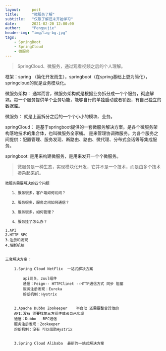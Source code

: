 ```yaml
---
layout:     post
title:      "微服务了解"
subtitle:   "仅限了解还未开始学习"
date:       2021-02-20 12:00:00
author:     "Pengyujie"
header-img: "img/tag-bg.jpg"
tags:
    - SpringBoot
    - SpringCloud
    - 微服务 
---
```

>SpringCloud、微服务，通过观看视频之后的个人理解。

框架：spring （简化开发而生），springboot（在spring基础上更为简化），
springcloud的就是业务模块化。  

微服务架构：
通常而言，微服务架构就是根据业务拆分成一个个服务，彻底解耦。每一个服务提供单个业务功能，能够自行的单独启动或者销毁，有自己独立的数据库。  

微服务：
就是上面拆分之后的一个个小小的模块、业务。  

springCloud：
是基于springboot提供的一套微服务解决方案。是各个微服务架构落地技术的集合体，也叫微服务全家桶。
是来管理协调微服务。为各个服务之间提供：配置管理、服务发现、断路由、路由、微代理、分布式会话等等集成服务。  

springboot:
是用来构建微服务，是用来发开一个个微服务。

> 微服务是一种生态，实现模块化开发，它并不是一个技术，而是由多个技术掺杂起来的。

~~~
微服务需要解决的四个问题

​	1、服务很多，客户端如何访问？

​	2、服务很多，服务之间如何通信？

​	3、服务很多，如何管理？

​	4、服务挂了怎么办？

1.API
2.HTTP RPC
3.注册和发现
4.熔断机制


三套解决方案：
	
	1.Spring Cloud NetFlix	一站式解决方案
	
		api网关，zuul组件
		通信：Feign-- HTTPClinet --HTTP通信方式 同步 阻塞
		服务注册发现：Eureka
		熔断机制：Hystrix
	
    
    2.Apache Dubbo Zookeeper	半自动 还需要整合其他的
    API:没有 需要找第三方组件或者自己实现
    通信：Dubbo --RPC通信
    服务注册发现：Zookeeper
    熔断机制：没有 可以借助Hystrix
   
   
    3.Spring Cloud Alibaba	最新的一站式解决方案


~~~



